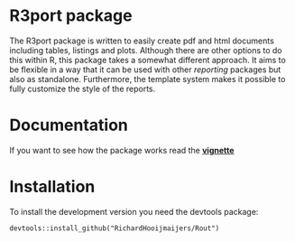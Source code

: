 # R3port package
The R3port package is written to easily create pdf and html documents including tables, listings and plots.
Although there are other options to do this within R, this package takes a somewhat different approach.
It aims to be flexible in a way that it can be used with other *reporting* packages but also as standalone.
Furthermore, the template system makes it possible to fully customize the style of the reports.

# Documentation
If you want to see how the package works read the [**vignette**](http://richardhooijmaijers.github.io/Rout/)

# Installation
To install the development version you need the devtools package:
```
devtools::install_github("RichardHooijmaijers/Rout")
```

